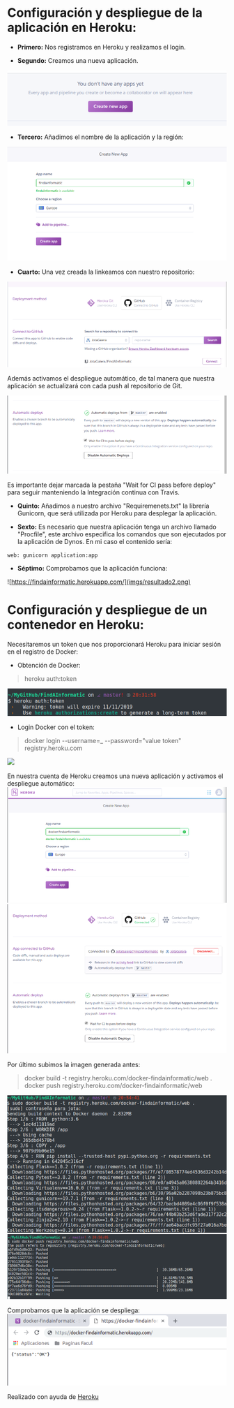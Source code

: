 # Configuración y despliegue de la aplicación en Heroku:

* __Primero:__ Nos registramos en Heroku y realizamos el login.

* __Segundo:__ Creamos una nueva aplicación.

![](imgs/crearapp2.png)

* __Tercero:__ Añadimos el nombre de la aplicación y la región:

![](imgs/create2.png)

* __Cuarto:__ Una vez creada la linkeamos con nuestro repositorio:

![](imgs/link2.png)

Además activamos el despliegue automático, de tal manera que nuestra aplicación se actualizará con cada push al repositorio de Git.

![](imgs/despliegue2.png)

Es importante dejar marcada la pestaña "Wait for CI pass before deploy" para seguir manteniendo la Integración continua con Travis.

* __Quinto:__ Añadimos a nuestro archivo "Requiremenets.txt" la librería Gunicorn, que será utilizada por Heroku para desplegar la aplicación.

* __Sexto:__ Es necesario que nuestra aplicación tenga un archivo llamado "Procfile", este archivo especifica los comandos que son ejecutados por la aplicación de Dynos.
En mi caso el contenido sería:
~~~~
web: gunicorn application:app
~~~~

* __Séptimo:__ Comprobamos que la aplicación funciona:

![https://findainformatic.herokuapp.com/](imgs/resultado2.png)

# Configuración y despliegue de un contenedor en Heroku:

Necesitaremos un token que nos proporcionará Heroku para iniciar sesión en el registro de Docker:

* Obtención de Docker:
> heroku auth:token

![](./imgs/tokenHero.png)

* Login Docker con el token:
> docker login --username=_ --password="value token" registry.heroku.com

![](./imgs/registerHeroLogin.png)

En nuestra cuenta de Heroku creamos una nueva aplicación y activamos el despliegue automático:
![](./imgs/newappdock.png)
![](./imgs/deployautodock.png)

Por último subimos la imagen generada antes:
>docker build -t registry.heroku.com/docker-findainformatic/web .
>docker push registry.heroku.com/docker-findainformatic/web

![](./imgs/dock1.png)
![](./imgs/dock2.png)

Comprobamos que la aplicación se despliega:
![](./imgs/despliegue.png)

Realizado con ayuda de [Heroku](https://devcenter.heroku.com/articles/container-registry-and-runtime)

